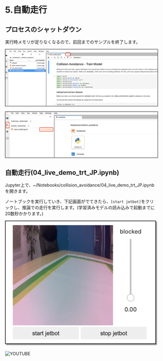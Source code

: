 # 5.自動走行

## プロセスのシャットダウン

実行時メモリが足りなくなるので、前回までのサンプルを終了します。

![](./img/kill006.png)

![](./img/kill007.png)

## 自動走行(04_live_demo_trt_JP.ipynb)

Jupyter上で、~/Notebooks/collision_avoidance/04_live_demo_trt_JP.ipynbを開きます。

ノートブックを実行していき、下記画面がでてきたら、``[start jetbot]``をクリックし、推論での走行を実行します。(学習済みモデルの読み込みで起動までに20数秒かかります。)

![](./img/demo001.jpg)


![YOUTUBE](fQCih11P-Pw)
